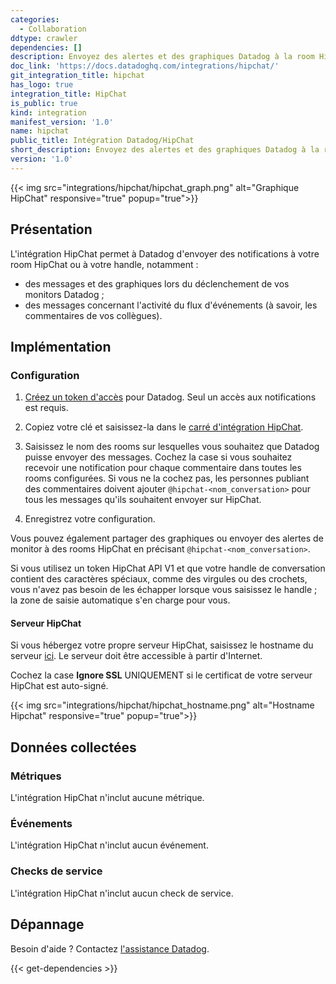 ```yaml
---
categories:
  - Collaboration
ddtype: crawler
dependencies: []
description: Envoyez des alertes et des graphiques Datadog à la room HipChat de votre équipe.
doc_link: 'https://docs.datadoghq.com/integrations/hipchat/'
git_integration_title: hipchat
has_logo: true
integration_title: HipChat
is_public: true
kind: integration
manifest_version: '1.0'
name: hipchat
public_title: Intégration Datadog/HipChat
short_description: Envoyez des alertes et des graphiques Datadog à la room HipChat de votre équipe.
version: '1.0'
---
```

{{< img src="integrations/hipchat/hipchat_graph.png" alt="Graphique HipChat" responsive="true" popup="true">}}

## Présentation

L'intégration HipChat permet à Datadog d'envoyer des notifications à votre room HipChat ou à votre handle, notamment :

* des messages et des graphiques lors du déclenchement de vos monitors Datadog ;
* des messages concernant l'activité du flux d'événements (à savoir, les commentaires de vos collègues).

## Implémentation
### Configuration

1. [Créez un token d'accès][1] pour Datadog. Seul un accès aux notifications est requis.

2. Copiez votre clé et saisissez-la dans le [carré d'intégration HipChat][2].

3. Saisissez le nom des rooms sur lesquelles vous souhaitez que Datadog puisse envoyer des messages.
Cochez la case si vous souhaitez recevoir une notification pour chaque commentaire dans toutes les rooms configurées. Si vous ne la cochez pas, les personnes publiant des commentaires doivent ajouter `@hipchat-<nom_conversation>` pour tous les messages qu'ils souhaitent envoyer sur HipChat.

4. Enregistrez votre configuration.

Vous pouvez également partager des graphiques ou envoyer des alertes de monitor à des rooms HipChat en précisant `@hipchat-<nom_conversation>`.

<div class="alert alert-warning">
Si vous utilisez un token HipChat API V1 et que votre handle de conversation contient des caractères spéciaux, comme des virgules ou des crochets, vous n'avez pas besoin de les échapper lorsque vous saisissez le handle ; la zone de saisie automatique s'en charge pour vous.
</div>

#### Serveur HipChat

Si vous hébergez votre propre serveur HipChat, saisissez le hostname du serveur [ici][3]. Le serveur doit être accessible à partir d'Internet.

Cochez la case **Ignore SSL** UNIQUEMENT si le certificat de votre serveur HipChat est auto-signé.

{{< img src="integrations/hipchat/hipchat_hostname.png" alt="Hostname Hipchat" responsive="true" popup="true">}}

## Données collectées
### Métriques

L'intégration HipChat n'inclut aucune métrique.

### Événements
L'intégration HipChat n'inclut aucun événement.

### Checks de service
L'intégration HipChat n'inclut aucun check de service.

## Dépannage
Besoin d'aide ? Contactez [l'assistance Datadog][4].

[1]: https://www.hipchat.com/admin/api
[2]: https://app.datadoghq.com/account/settings#integrations/hipchat
[3]: https://app.datadoghq.com/account/settings#integrations/hipchat
[4]: https://docs.datadoghq.com/fr/help


{{< get-dependencies >}}